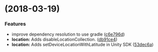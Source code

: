 <a name=""></a>
#  (2018-03-19)


### Features

* improve dependency resolution to use gradle ([c6e796d](https://github.com/Leanplum/SDK/commit/c6e796d))
* **location:** Adds disableLocationCollection. ([db91ce4](https://github.com/Leanplum/SDK/commit/db91ce4))
* **location:** Adds setDeviceLocationWithLatitude in Unity SDK ([53dec6a](https://github.com/Leanplum/SDK/commit/53dec6a))



